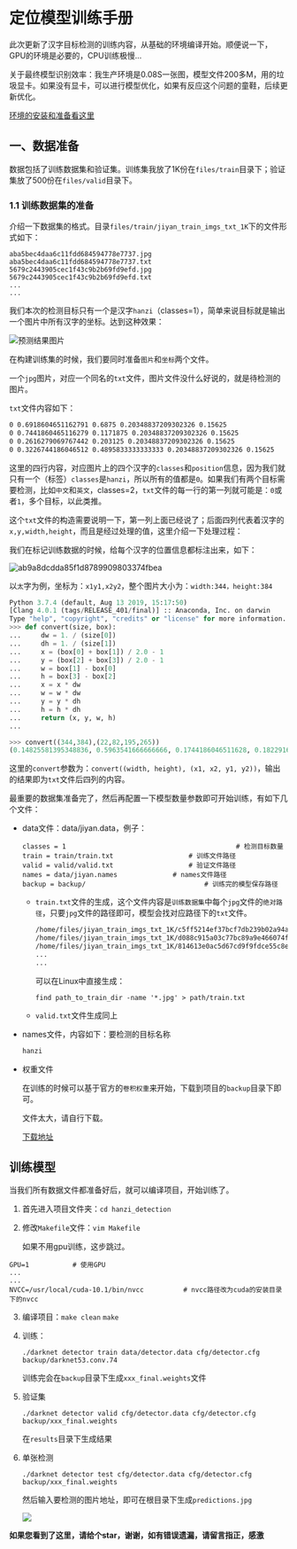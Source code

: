 # 定位模型训练手册

此次更新了汉字目标检测的训练内容，从基础的环境编译开始。顺便说一下，GPU的环境是必要的，CPU训练极慢...

关于最终模型识别效率：我生产环境是0.08S一张图，模型文件200多M，用的垃圾显卡。如果没有显卡，可以进行模型优化，如果有反应这个问题的童鞋，后续更新优化。

[环境的安装和准备看这里](https://github.com/huaiyukeji/verification_code/blob/master/doc/Ubuntu18.04%20install%20darknet%20yolo-v3%7Ccuda%7Ccudnn%7Copencv%7Canaconda.md)

## 一、数据准备

数据包括了训练数据集和验证集。训练集我放了1K份在`files/train`目录下；验证集放了500份在`files/valid`目录下。

### 1.1 训练数据集的准备

介绍一下数据集的格式。目录`files/train/jiyan_train_imgs_txt_1K`下的文件形式如下：

```shell
aba5bec4daa6c11fdd684594778e7737.jpg
aba5bec4daa6c11fdd684594778e7737.txt
5679c2443905cec1f43c9b2b69fd9efd.jpg 
5679c2443905cec1f43c9b2b69fd9efd.txt 
...
...
```

我们本次的检测目标只有一个是汉字`hanzi`（classes=1），简单来说目标就是输出一个图片中所有汉字的坐标。达到这种效果：

![预测结果图片](https://github.com/huaiyukeji/verification_code/blob/master/hanzi_detection/predictions.jpg)

在构建训练集的时候，我们要同时准备`图片`和`坐标`两个文件。

一个`jpg`图片，对应一个同名的`txt`文件，图片文件没什么好说的，就是待检测的图片。

`txt`文件内容如下：

```txt
0 0.6918604651162791 0.6875 0.20348837209302326 0.15625
0 0.7441860465116279 0.1171875 0.20348837209302326 0.15625
0 0.2616279069767442 0.203125 0.20348837209302326 0.15625
0 0.3226744186046512 0.4895833333333333 0.20348837209302326 0.15625
```

这里的四行内容，对应图片上的四个汉字的`classes`和`position`信息，因为我们就只有一个（标签）`classes`是`hanzi`，所以所有的值都是`0`。如果我们有两个目标需要检测，比如`中文`和`英文`，classes=2，`txt`文件的每一行的第一列就可能是：`0`或者`1`，多个目标，以此类推。

这个`txt`文件的构造需要说明一下，第一列上面已经说了；后面四列代表着汉字的`x,y,width,height`，而且是经过处理的值，这里介绍一下处理过程：

我们在标记训练数据的时候，给每个汉字的位置信息都标注出来，如下：

![ab9a8dcdda85f1d8789909803374fbea](https://github.com/huaiyukeji/verification_code/blob/master/media/ab9a8dcdda85f1d8789909803374fbea.jpg)

以`太`字为例，坐标为：`x1y1,x2y2`，整个图片大小为：`width:344，height:384`

```python
Python 3.7.4 (default, Aug 13 2019, 15:17:50) 
[Clang 4.0.1 (tags/RELEASE_401/final)] :: Anaconda, Inc. on darwin
Type "help", "copyright", "credits" or "license" for more information.
>>> def convert(size, box):
...     dw = 1. / (size[0])
...     dh = 1. / (size[1])
...     x = (box[0] + box[1]) / 2.0 - 1
...     y = (box[2] + box[3]) / 2.0 - 1
...     w = box[1] - box[0]
...     h = box[3] - box[2]
...     x = x * dw
...     w = w * dw
...     y = y * dh
...     h = h * dh
...     return (x, y, w, h)
... 

>>> convert((344,384),(22,82,195,265))
(0.14825581395348836, 0.5963541666666666, 0.1744186046511628, 0.18229166666666666)
```

这里的`convert`参数为：`convert((width, height), (x1, x2, y1, y2))`，输出的结果即为`txt`文件后四列的内容。

最重要的数据集准备完了，然后再配置一下模型数量参数即可开始训练，有如下几个文件：

- data文件：data/jiyan.data，例子：

  ```data
  classes = 1											# 检测目标数量
  train = train/train.txt					# 训练文件路径
  valid = valid/valid.txt					# 验证文件路径
  names = data/jiyan.names				# names文件路径
  backup = backup/								# 训练完的模型保存路径
  ```

  - `train.txt`文件的生成，这个文件内容是`训练数据集`中每个`jpg`文件的`绝对路径`，只要`jpg`文件的路径即可，模型会找对应路径下的`txt`文件。

    ```txt
    /home/files/jiyan_train_imgs_txt_1K/c5ff5214ef37bcf7db239b02a94a34da.jpg
    /home/files/jiyan_train_imgs_txt_1K/d088c915a03c77bc89a9e466074f10a8.jpg
    /home/files/jiyan_train_imgs_txt_1K/814613e0ac5d67cd9f9fdce55c8ec0d4.jpg
    ...
    ...
    ```

    可以在Linux中直接生成：

    `find path_to_train_dir -name '*.jpg' > path/train.txt`

  - `valid.txt`文件生成同上

- names文件，内容如下：要检测的目标名称

  ```txt
  hanzi
  ```

- 权重文件

  在训练的时候可以基于官方的`卷积权重`来开始，下载到项目的`backup`目录下即可。

  文件太大，请自行下载。

  [下载地址](https://pjreddie.com/media/files/darknet53.conv.74)



## 训练模型

当我们所有数据文件都准备好后，就可以编译项目，开始训练了。

1. 首先进入项目文件夹：`cd hanzi_detection`

2. 修改`Makefile`文件：`vim Makefile`

   如果不用gpu训练，这步跳过。

```shell
GPU=1			# 使用GPU
...
...
NVCC=/usr/local/cuda-10.1/bin/nvcc 			# nvcc路径改为cuda的安装目录下的nvcc
```

3. 编译项目：`make clean` `make`

4. 训练：

   `./darknet detector train data/detector.data cfg/detector.cfg backup/darknet53.conv.74`

   训练完会在`backup`目录下生成`xxx_final.weights`文件

5. 验证集

   `./darknet detector valid cfg/detector.data cfg/detector.cfg backup/xxx_final.weights`

   在`results`目录下生成结果

6. 单张检测

   `./darknet detector test cfg/detector.data cfg/detector.cfg backup/xxx_final.weights`

   然后输入要检测的图片地址，即可在根目录下生成`predictions.jpg`

   ![](https://github.com/huaiyukeji/verification_code/blob/master/hanzi_detection/predictions.jpg)



**如果您看到了这里，请给个star，谢谢，如有错误遗漏，请留言指正，感激**











